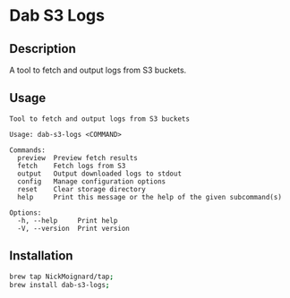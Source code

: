 # Dab S3 Logs

## Description

A tool to fetch and output logs from S3 buckets.

## Usage

```
Tool to fetch and output logs from S3 buckets

Usage: dab-s3-logs <COMMAND>

Commands:
  preview  Preview fetch results
  fetch    Fetch logs from S3
  output   Output downloaded logs to stdout
  config   Manage configuration options
  reset    Clear storage directory
  help     Print this message or the help of the given subcommand(s)

Options:
  -h, --help     Print help
  -V, --version  Print version

```

## Installation

```bash
brew tap NickMoignard/tap;
brew install dab-s3-logs;
```